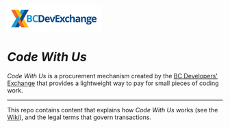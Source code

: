 ![image](/images-for-wiki/new-logo-220px.png)

# _Code With Us_

_Code With Us_ is a procurement mechanism created by the [BC Developers' Exchange](https://bcdevexchange.org/) that provides a lightweight way to pay for small pieces of coding work.

---

This repo contains content that explains how _Code With Us_ works (see the [Wiki](https://github.com/BCDevExchange/code-with-us/wiki)), and the legal terms that govern transactions. 
